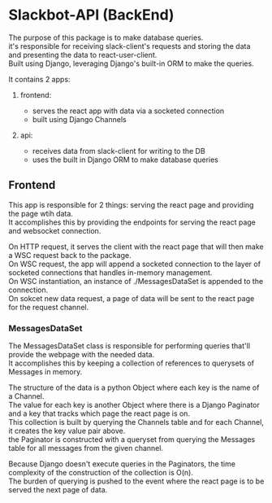 # Slackbot-API (BackEnd)

The purpose of this package is to make database queries.  
it's responsible for receiving slack-client's requests and storing the data and presenting the data to react-user-client.  
Built using Django, leveraging Django's built-in ORM to make the queries.

It contains 2 apps:
  1. frontend:
      - serves the react app with data via a socketed connection
      - built using Django Channels

  2. api:
      - receives data from slack-client for writing to the DB
      - uses the built in Django ORM to make database queries

## Frontend
This app is responsible for 2 things: serving the react page and providing the page wtih data.  
It accomplishes this by providing the endpoints for serving the react page and websocket connection.  
  
On HTTP request, it serves the client with the react page that will then make a WSC request back to the package.  
On WSC request, the app will append a socketed connection to the layer of socketed connections that handles in-memory management.  
On WSC instantiation, an instance of ./MessagesDataSet is appended to the connection.  
On sokcet new data request, a page of data will be sent to the react page for the request channel.  

### MessagesDataSet
The MessagesDataSet class is responsible for performing queries that'll provide the webpage with the needed data.  
It accomplishes this by keeping a collection of references to querysets of Messages in memory.  
  
The structure of the data is a python Object where each key is the name of a Channel.  
The value for each key is another Object where there is a Django Paginator and a key that tracks which page the react page is on.  
This collection is built by querying the Channels table and for each Channel, it creates the key value pair above.  
the Paginator is constructed with a queryset from querying the Messages table for all messages from the given channel.  
  
Because Django doesn't execute queries in the Paginators, the time complexity of the construction of the collection is O(n).  
The burden of querying is pushed to the event where the react page is to be served the next page of data.  

